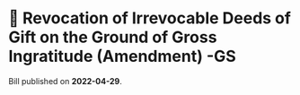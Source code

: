 # 📄  Revocation of Irrevocable Deeds of Gift on the Ground of Gross Ingratitude (Amendment) -GS

Bill published on **2022-04-29**.


